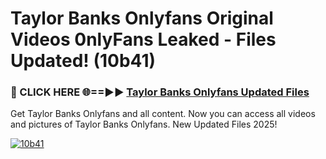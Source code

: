 # Taylor Banks Onlyfans Original Videos 0nlyFans Leaked - Files Updated! (10b41)

<h3>🔴 CLICK HERE 🌐==►► <a href="https://tinyurl.com/2m67pmp6" rel="nofollow">Taylor Banks Onlyfans Updated Files</a></h3>

Get Taylor Banks Onlyfans and all content. Now you can access all videos and pictures of Taylor Banks Onlyfans. New Updated Files 2025!

[![10b41](https://i.imgur.com/H4QAA4z.gif)](https://tinyurl.com/2m67pmp6)